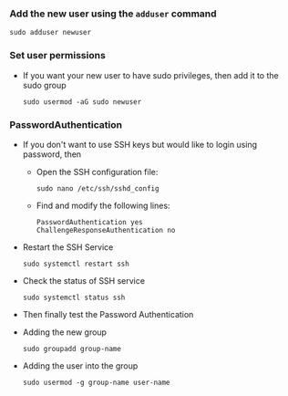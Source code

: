 ### Add the new user using the `adduser` command
```
sudo adduser newuser
```

### Set user permissions
- If you want your new user to have sudo privileges, then add it to the sudo group
  ```
  sudo usermod -aG sudo newuser
  ```

### PasswordAuthentication
- If you don't want to use SSH keys but would like to login using password, then
  - Open the SSH configuration file:
    ```
    sudo nano /etc/ssh/sshd_config
    ```
  - Find and modify the following lines:
    ```
    PasswordAuthentication yes
    ChallengeResponseAuthentication no
    ```
- Restart the SSH Service
  ```
  sudo systemctl restart ssh
  ```

- Check the status of SSH service
  ```
  sudo systemctl status ssh
  ```

- Then finally test the Password Authentication

- Adding the new group
  ```
  sudo groupadd group-name
  ```
  
- Adding the user into the group
  ```
  sudo usermod -g group-name user-name
  ```

  
